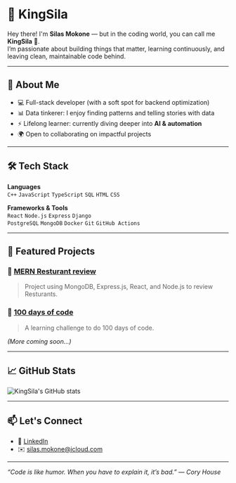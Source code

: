 # 👑 KingSila

Hey there! I'm **Silas Mokone** — but in the coding world, you can call me **KingSila** 👑.  
I’m passionate about building things that matter, learning continuously, and leaving clean, maintainable code behind.  

---

## 🚀 About Me
- 💻 Full-stack developer (with a soft spot for backend optimization)
- 📊 Data tinkerer: I enjoy finding patterns and telling stories with data
- ⚡ Lifelong learner: currently diving deeper into **AI & automation**
- 🌍 Open to collaborating on impactful projects

---

## 🛠 Tech Stack

**Languages**  
`C++` `JavaScript` `TypeScript` `SQL` `HTML` `CSS`

**Frameworks & Tools**  
`React` `Node.js` `Express` `Django`  
`PostgreSQL` `MongoDB` `Docker` `Git` `GitHub Actions`

---

## 📌 Featured Projects

### 🔹 [MERN Resturant review](https://github.com/KingSila/restaurant-reviews)
> Project using MongoDB, Express.js, React, and Node.js to review Resturants.

### 🔹 [100 days of code](https://github.com/KingSila/100-days-of-code)
> A learning challenge to do 100 days of code.

*(More coming soon…)*

---

## 📈 GitHub Stats
![KingSila's GitHub stats](https://github-readme-stats.vercel.app/api?username=KingSila&show_icons=true&theme=radical)

---

## 📫 Let's Connect
- 💼 [LinkedIn](https://www.linkedin.com/in/silasmokone/)
- ✉️ silas.mokone@icloud.com

---

_“Code is like humor. When you have to explain it, it’s bad.” — Cory House_

